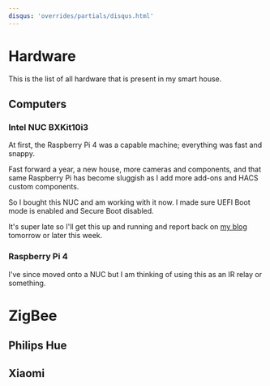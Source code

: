 ```yaml
---
disqus: 'overrides/partials/disqus.html'
---
```


# Hardware

This is the list of all hardware that is present in my smart house.

## Computers

### Intel NUC BXKit10i3

At first, the Raspberry Pi 4 was a capable machine; everything was fast and snappy.

Fast forward a year, a new house, more cameras and components, and that same Raspberry Pi has become sluggish as I add more add-ons and HACS custom components.

So I bought this NUC and am working with it now. I made sure UEFI Boot mode is enabled and Secure Boot disabled.

It's super late so I'll get this up and running and report back on [my blog](https://suburbansmarts.org) tomorrow or later this week.

### Raspberry Pi 4

I've since moved onto a NUC but I am thinking of using this as an IR relay or something.

# ZigBee

## Philips Hue


## Xiaomi